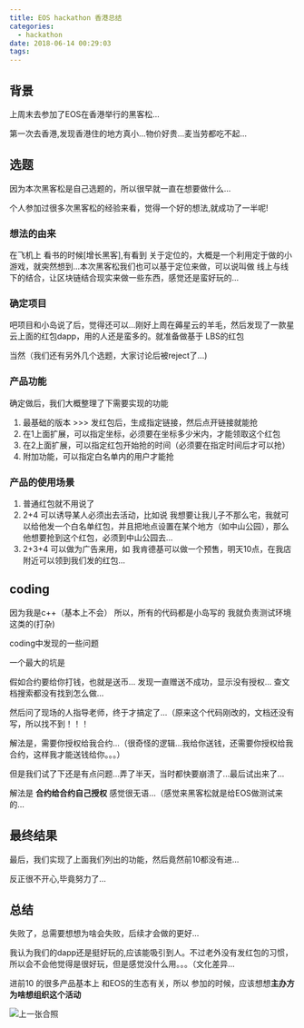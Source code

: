 ```yaml
---
title: EOS hackathon 香港总结
categories:
  - hackathon
date: 2018-06-14 00:29:03
tags:
---
```


## 背景

上周末去参加了EOS在香港举行的黑客松...

第一次去香港,发现香港住的地方真小...物价好贵...麦当劳都吃不起...

## 选题

因为本次黑客松是自己选题的，所以很早就一直在想要做什么...

个人参加过很多次黑客松的经验来看，觉得一个好的想法,就成功了一半呢!

### 想法的由来
在飞机上 看书的时候[增长黑客],有看到 关于定位的，大概是一个利用定于做的小游戏，就突然想到...本次黑客松我们也可以基于定位来做，可以说叫做 线上与线下的结合，让区块链结合现实来做一些东西，感觉还是蛮好玩的...

### 确定项目
吧项目和小岛说了后，觉得还可以...刚好上周在薅星云的羊毛，然后发现了一款星云上面的红包dapp，用的人还是蛮多的。就准备做基于 LBS的红包

当然（我们还有另外几个选题，大家讨论后被reject了...)

### 产品功能
确定做后，我们大概整理了下需要实现的功能
1. 最基础的版本 >>> 发红包后，生成指定链接，然后点开链接就能抢
2. 在1上面扩展，可以指定坐标，必须要在坐标多少米内，才能领取这个红包
3. 在2上面扩展，可以指定红包开始抢的时间（必须要在指定时间后才可以抢）
4. 附加功能，可以指定白名单内的用户才能抢

### 产品的使用场景
1. 普通红包就不用说了
2. 2+4 可以诱导某人必须出去活动，比如说 我想要让我儿子不那么宅，我就可以给他发一个白名单红包，并且把地点设置在某个地方（如中山公园），那么他想要抢到这个红包，必须到中山公园去...
3. 2+3+4 可以做为广告来用，如 我肯德基可以做一个预售，明天10点，在我店附近可以领到我们发的红包...

## coding

因为我是c++（基本上不会）
所以，所有的代码都是小岛写的
我就负责测试环境这类的(打杂)

coding中发现的一些问题

一个最大的坑是

假如合约要给你打钱，也就是送币...
发现一直赠送不成功，显示没有授权...
查文档搜索都没有找到怎么做...

然后问了现场的人指导老师，终于才搞定了...（原来这个代码刚改的，文档还没有写，所以找不到！！！

解法是，需要你授权给我合约...（很奇怪的逻辑...我给你送钱，还需要你授权给我合约，这样我才能送钱给你。。。）

但是我们试了下还是有点问题...弄了半天，当时都快要崩溃了...最后试出来了...

解法是 **合约给合约自己授权** 感觉很无语...（感觉来黑客松就是给EOS做测试来的...

## 最终结果

最后，我们实现了上面我们列出的功能，然后竟然前10都没有进...

反正很不开心,毕竟努力了...

## 总结

失败了，总需要想想为啥会失败，后续才会做的更好...

我认为我们的dapp还是挺好玩的,应该能吸引到人。不过老外没有发红包的习惯，所以会不会他觉得是很好玩，但是感觉没什么用。。。（文化差异...

进前10 的很多产品基本上 和EOS的生态有关，所以 参加的时候，应该想想**主办方为啥想组织这个活动**

![上一张合照](http://ww1.sinaimg.cn/large/cfc08357gy1fsa1oj03kkj21400u0b2a.jpg)


